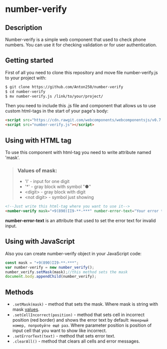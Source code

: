 # number-verify
## Description
Number-verify is a simple web component that used to check phone numbers. You can use it for checking validation or for user authentication.
## Getting started
First of all you need to clone this repository and move file number-verify.js to your project with:
```bash
$ git clone https://github.com/Anton250/number-verify
$ cd number-verify
$ mv number-verify.js /link/to/your/project/
```
Then you need to include this .js file and component that allows us to use custom html-tags in the start of your page's body:
```html
<script src="https://cdn.rawgit.com/webcomponents/webcomponentsjs/v0.7.24/webcomponents-lite.js"></script>
<script src="number-verify.js"></script>
```
## Using with HTML tag
To use this component with html-tag you need to write attribute named 'mask'.

> ### Values of mask:
> - 'I' - input for one digit
> - '*' - gray block with symbol "●"
> - &lt;digit&gt; - gray block with digit
> - &lt;not digit&gt; - symbol just showing

```html
<!--Just write this html-tag where you want to use it-->
<number-verify mask="+9(890)II9-**-***" number-error-text="Your error text"></number-verify>
```
**number-error-text** is an attribute that used to set the error text for invalid input.
## Using with JavaScript
Also you can create number-verify object in your JavaScript code:
```js
const mask = "+9(890)II9-**-***";
var number-verify = new number_verify();
number_verify.setMask(mask);//this method sets the mask
document.body.appendChild(number_verify);
```
## Methods
- `.setMask(mask)` - method that sets the mask. Where mask is string with mask [values](#values-of-mask).
- `.setCellIncorrect(position)` - method that sets cell in incorrect position (red border) and shows the error text by default: `Неверный номер, попробуйте ещё раз`. Where parameter position is position of input cell that you want to show like incorrect.
- `.setErrorText(text)` - method that sets error text.
- `.clearAll()` - method that clears all cells and error messages.

